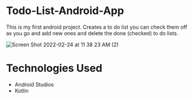 # Todo-List-Android-App

This is my first android project. Creates a to do list you can check them off as you go and add new ones and delete the done (checked) to do lists.

![Screen Shot 2022-02-24 at 11 38 23 AM (2)](https://user-images.githubusercontent.com/89168368/155592117-7769eb22-69fc-440d-9e4e-a3747725c737.png)

# Technologies Used
  * Android Studios
  * Kotlin

